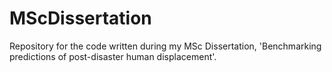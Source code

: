 # MScDissertation
Repository for the code written during my MSc Dissertation, 'Benchmarking predictions of post-disaster human displacement'.
